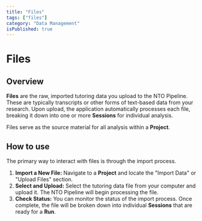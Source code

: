 ```yaml
---
title: "Files"
tags: ["files"]
category: "Data Management"
isPublished: true
---
```


# Files

## Overview

**Files** are the raw, imported tutoring data you upload to the NTO Pipeline. These are typically transcripts or other forms of text-based data from your research. Upon upload, the application automatically processes each file, breaking it down into one or more **Sessions** for individual analysis.

Files serve as the source material for all analysis within a **Project**.

## How to use

The primary way to interact with files is through the import process.

1.  **Import a New File:** Navigate to a **Project** and locate the "Import Data" or "Upload Files" section.
2.  **Select and Upload:** Select the tutoring data file from your computer and upload it. The NTO Pipeline will begin processing the file.
3.  **Check Status:** You can monitor the status of the import process. Once complete, the file will be broken down into individual **Sessions** that are ready for a **Run**.
